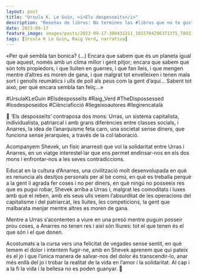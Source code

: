 ```yaml
---
layout: post
title: "Ursula K. Le Guin, <i>Els desposseïts</i>"
description: "Reseñas de libros: No termines los #libros que no te gustan. I els #llibres que t'agraden llegeix-los tants cops com calgui."
date: 2023-09-17
feature_image: images/posts/2023-09-17-380432211_1015704296371375_789337941219780140_n_18031312024581632.heic
tags: [Ursula K Le Guin, Raig Verd, narrativa]
---
```


«Per què sembla tan bonica? (...) Encara que sabem que és un planeta igual que aquest, només amb un clima millor i gent pitjor; encara que sabem que són tots propiedors, i que lluiten en guerres, i que fan lleis, i que mengen mentre d’altres es moren de gana, i que malgrat tot envelleixen i tenen mala sort i genolls reumàtics i ulls de poll als peus com la gent d’aquí... Sabent tot això, per què encara sembla tan feliç...»
<!--more-->

#UrsulaKLeGuin #Elsdesposseïts #Raig_Verd #TheDispossessed #losdesposeídos #Ciènciaficció #llegeixoautores #llegirencatalà

🌌 ‘Els desposseïts’ contraposa dos mons: Urras, un sistema capitalista, individualista, patriarcal i amb grans diferències entre classes socials, i Anarres, la idea de l’anarquisme feta carn, una societat sense diners, que funciona sense jerarquies, a través de la col·laboració.

Acompanyem Shevek, un físic anarresti que vol la solidaritat entre Urras i Anarres, en un viatge interestel·lar que ens permet endinsar-nos en els dos mons i enfrontar-nos a les seves contradiccions. 

Educat en la cultura d’Anarres, una civilització molt desenvolupada en què es renuncia als desitjos personals per al bé comú, en què es treballa perquè a la gent li agrada fer coses i no per diners, en què ningú no posseeix res que es pugui robar, Shevek arriba a Urras i, malgrat les comoditats i luxes amb què el reben, amb els seus ulls veiem l’absurditat de les operacions del capitalisme i del patriarcat, les lluites, les competicions, la gent que malbarata menjar mentre altres es moren de gana. 

Mentre a Urras s’acontenten a viure en una presó mentre puguin posseir prou coses, a Anarres no tenen res i així són lliures: tot el que tenen és el que són i el que donen.

Acostumats a la cursa vers una felicitat de vegades sense sentit, en què temem el dolor i intentem fugir-ne, amb en Shevek aprenem que qui pateix és el jo i que l’única manera de salvar-nos del dolor és transcendir-lo, anar més enllà del jo i trobar la realitat de la vida en l’amor i la solidaritat. Al cap i a la fi la vida i la bellesa no es poden guanyar. 🌌
